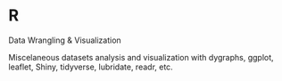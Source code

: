 # R
Data Wrangling &amp; Visualization

Miscelaneous datasets analysis and visualization with dygraphs, ggplot, leaflet, Shiny, tidyverse, lubridate, readr, etc.
